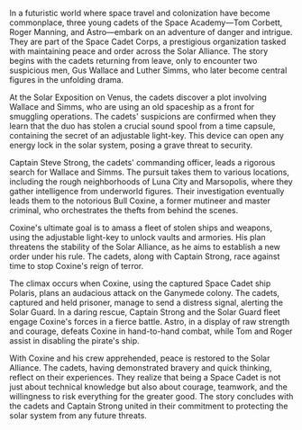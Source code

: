In a futuristic world where space travel and colonization have become commonplace, three young cadets of the Space Academy—Tom Corbett, Roger Manning, and Astro—embark on an adventure of danger and intrigue. They are part of the Space Cadet Corps, a prestigious organization tasked with maintaining peace and order across the Solar Alliance. The story begins with the cadets returning from leave, only to encounter two suspicious men, Gus Wallace and Luther Simms, who later become central figures in the unfolding drama.

At the Solar Exposition on Venus, the cadets discover a plot involving Wallace and Simms, who are using an old spaceship as a front for smuggling operations. The cadets' suspicions are confirmed when they learn that the duo has stolen a crucial sound spool from a time capsule, containing the secret of an adjustable light-key. This device can open any energy lock in the solar system, posing a grave threat to security.

Captain Steve Strong, the cadets' commanding officer, leads a rigorous search for Wallace and Simms. The pursuit takes them to various locations, including the rough neighborhoods of Luna City and Marsopolis, where they gather intelligence from underworld figures. Their investigation eventually leads them to the notorious Bull Coxine, a former mutineer and master criminal, who orchestrates the thefts from behind the scenes.

Coxine's ultimate goal is to amass a fleet of stolen ships and weapons, using the adjustable light-key to unlock vaults and armories. His plan threatens the stability of the Solar Alliance, as he aims to establish a new order under his rule. The cadets, along with Captain Strong, race against time to stop Coxine's reign of terror.

The climax occurs when Coxine, using the captured Space Cadet ship Polaris, plans an audacious attack on the Ganymede colony. The cadets, captured and held prisoner, manage to send a distress signal, alerting the Solar Guard. In a daring rescue, Captain Strong and the Solar Guard fleet engage Coxine's forces in a fierce battle. Astro, in a display of raw strength and courage, defeats Coxine in hand-to-hand combat, while Tom and Roger assist in disabling the pirate's ship.

With Coxine and his crew apprehended, peace is restored to the Solar Alliance. The cadets, having demonstrated bravery and quick thinking, reflect on their experiences. They realize that being a Space Cadet is not just about technical knowledge but also about courage, teamwork, and the willingness to risk everything for the greater good. The story concludes with the cadets and Captain Strong united in their commitment to protecting the solar system from any future threats.